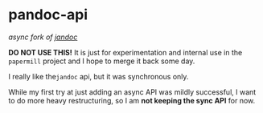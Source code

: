 pandoc-api
============

*async fork of [jandoc](http://npmjs.org/package/jandoc)*

**DO NOT USE THIS!** It is just for experimentation and internal use in the `papermill` project and I hope to merge it back some day.

I really like the`jandoc` api, but it was synchronous only.

While my first try at just adding an async API was mildly successful, 
I want to do more heavy restructuring, so I am **not keeping the sync API** for now.
